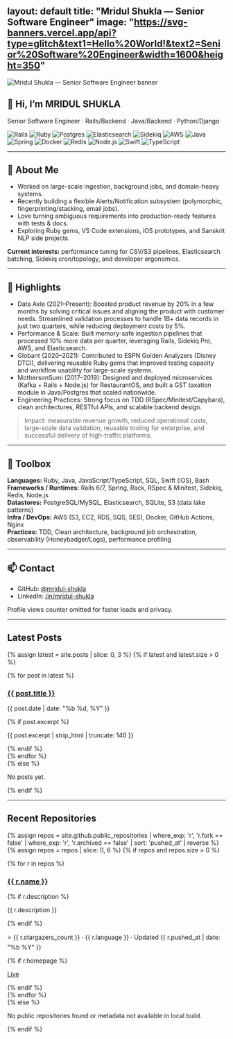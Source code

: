 layout: default
title: "Mridul Shukla — Senior Software Engineer"
image: "https://svg-banners.vercel.app/api?type=glitch&text1=Hello%20World!&text2=Senior%20Software%20Engineer&width=1600&height=350"
---

<section class="hero center">
<p class="banner">
  <picture>
    <source media="(prefers-color-scheme: dark)" srcset="https://svg-banners.vercel.app/api?type=glitch&text1=Hello%20World!&text2=Senior%20Software%20Engineer&width=1600&height=350" />
    <img alt="Mridul Shukla — Senior Software Engineer banner" src="https://svg-banners.vercel.app/api?type=glitch&text1=Hello%20World!&text2=Senior%20Software%20Engineer&width=1600&height=350" />
  </picture>
  </p>

# 👋 Hi, I’m MRIDUL SHUKLA

<p class="lead">Senior Software Engineer · Rails/Backend · Java/Backend · Python/Django</p>

<div class="badges">
  <img src="https://img.shields.io/badge/Ruby_on_Rails-%23CC0000.svg?logo=rubyonrails&logoColor=white&style=for-the-badge" alt="Rails"/>
  <img src="https://img.shields.io/badge/Ruby-CC342D?logo=ruby&logoColor=white&style=for-the-badge" alt="Ruby"/>
  <img src="https://img.shields.io/badge/PostgreSQL-316192?logo=postgresql&logoColor=white&style=for-the-badge" alt="Postgres"/>
  <img src="https://img.shields.io/badge/Elasticsearch-005571?logo=elasticsearch&logoColor=white&style=for-the-badge" alt="Elasticsearch"/>
  <img src="https://img.shields.io/badge/Sidekiq-CC0000?logo=ruby&logoColor=white&style=for-the-badge" alt="Sidekiq"/>
  <img src="https://img.shields.io/badge/AWS-232F3E?logo=amazon-aws&logoColor=white&style=for-the-badge" alt="AWS"/>
  <img src="https://img.shields.io/badge/Java-007396?logo=java&logoColor=white&style=for-the-badge" alt="Java"/>
  <img src="https://img.shields.io/badge/Spring-6DB33F?logo=spring&logoColor=white&style=for-the-badge" alt="Spring"/>
  <img src="https://img.shields.io/badge/Docker-2496ED?logo=docker&logoColor=white&style=for-the-badge" alt="Docker"/>
  <img src="https://img.shields.io/badge/Redis-DC382D?logo=redis&logoColor=white&style=for-the-badge" alt="Redis"/>
  <img src="https://img.shields.io/badge/Node.js-339933?logo=node.js&logoColor=white&style=for-the-badge" alt="Node.js"/>
  <img src="https://img.shields.io/badge/Swift-FA7343?logo=swift&logoColor=white&style=for-the-badge" alt="Swift"/>
  <img src="https://img.shields.io/badge/TypeScript-3178C6?logo=typescript&logoColor=white&style=for-the-badge" alt="TypeScript"/>
</div>

</section>

---

<div class="home-section">
<div class="card">

## 🧭 About Me

- Worked on large-scale ingestion, background jobs, and domain-heavy systems.
- Recently building a flexible Alerts/Notification subsystem (polymorphic, fingerprinting/stacking, email jobs).
- Love turning ambiguous requirements into production-ready features with tests & docs.
- Exploring Ruby gems, VS Code extensions, iOS prototypes, and Sanskrit NLP side projects.

**Current interests:** performance tuning for CSV/S3 pipelines, Elasticsearch batching, Sidekiq cron/topology, and developer ergonomics.

---

## 🌟 Highlights

- Data Axle (2021–Present): Boosted product revenue by 20% in a few months by solving critical issues and aligning the product with customer needs. Streamlined validation processes to handle 1B+ data records in just two quarters, while reducing deployment costs by 5%.
- Performance & Scale: Built memory-safe ingestion pipelines that processed 10% more data per quarter, leveraging Rails, Sidekiq Pro, AWS, and Elasticsearch.
- Globant (2020–2021): Contributed to ESPN Golden Analyzers (Disney DTCI), delivering reusable Ruby gems that improved testing capacity and workflow usability for large-scale systems.
- MothersonSumi (2017–2019): Designed and deployed microservices (Kafka + Rails + Node.js) for RestaurantOS, and built a GST taxation module in Java/Postgres that scaled nationwide.
- Engineering Practices: Strong focus on TDD (RSpec/Minitest/Capybara), clean architectures, RESTful APIs, and scalable backend design.

> Impact: measurable revenue growth, reduced operational costs, large-scale data validation, reusable tooling for enterprise, and successful delivery of high-traffic platforms.

---

## 🧰 Toolbox

**Languages:** Ruby, Java, JavaScript/TypeScript, SQL, Swift (iOS), Bash  
**Frameworks / Runtimes:** Rails 6/7, Spring, Rack, RSpec & Minitest, Sidekiq, Redis, Node.js  
**Datastores:** PostgreSQL/MySQL, Elasticsearch, SQLite, S3 (data lake patterns)  
**Infra / DevOps:** AWS (S3, EC2, RDS, SQS, SES), Docker, GitHub Actions, Nginx  
**Practices:** TDD, Clean architecture, background job orchestration, observability (Honeybadger/Logs), performance profiling  

---

## 📫 Contact

- GitHub: [@mridul-shukla](https://github.com/MridulS-R)
- LinkedIn: [/in/mridul-shukla](https://www.linkedin.com/in/mridul-shukla-1a335818a/)


</div>
</div>

<p class="center muted">Profile views counter omitted for faster loads and privacy.</p>

---

## Latest Posts

{% assign latest = site.posts | slice: 0, 3 %}
{% if latest and latest.size > 0 %}
<div class="grid">
  {% for post in latest %}
    <div class="card">
      <h3><a href="{{ post.url | relative_url }}">{{ post.title }}</a></h3>
      <p class="muted">{{ post.date | date: "%b %d, %Y" }}</p>
      {% if post.excerpt %}<p>{{ post.excerpt | strip_html | truncate: 140 }}</p>{% endif %}
    </div>
  {% endfor %}
</div>
{% else %}
<p class="muted">No posts yet.</p>
{% endif %}

---

## Recent Repositories

{% assign repos = site.github.public_repositories | where_exp: 'r', 'r.fork == false' | where_exp: 'r', 'r.archived == false' | sort: 'pushed_at' | reverse %}
{% assign repos = repos | slice: 0, 6 %}
{% if repos and repos.size > 0 %}
<div class="grid">
  {% for r in repos %}
    <div class="card">
      <h3><a href="{{ r.html_url }}">{{ r.name }}</a></h3>
      {% if r.description %}<p>{{ r.description }}</p>{% endif %}
      <p class="muted">⭐ {{ r.stargazers_count }} · {{ r.language }} · Updated {{ r.pushed_at | date: "%b %Y" }}</p>
      {% if r.homepage %}<p><a href="{{ r.homepage }}">Live</a></p>{% endif %}
    </div>
  {% endfor %}
</div>
{% else %}
<p class="muted">No public repositories found or metadata not available in local build.</p>
{% endif %}

